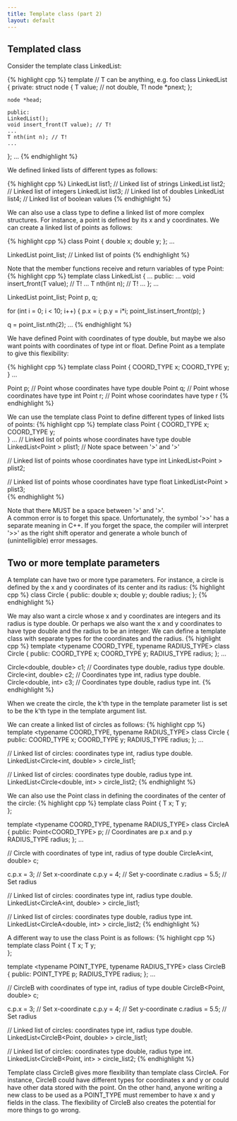 ```yaml
---
title: Template class (part 2)
layout: default
---
```


## Templated class

Consider the template class LinkedList:

{% highlight cpp %}
template <typename T> // T can be anything, e.g. foo
class LinkedList
{
    private:
    struct node
    {
        T value; // not double, T!
        node *pnext;
    };

    node *head;

    public:
    LinkedList();
    void insert_front(T value); // T!
    ...
    T nth(int n); // T!
    ...
};
...
{% endhighlight %}

We defined linked lists of different types as follows:

{% highlight cpp %}
    LinkedList<string> list1;     // Linked list of strings
    LinkedList<int> list2;        // Linked list of integers
    LinkedList<double> list3;     // Linked list of doubles
    LinkedList<bool> list4;       // Linked list of boolean values
{% endhighlight %}

We can also use a class type to define a linked list of more complex structures.
For instance, a point is defined by its x and y coordinates.
We can create a linked list of points as follows:

{% highlight cpp %}
class Point
{
  double x;
  double y;
};
...

  LinkedList<Point> point_list;    // Linked list of points
{% endhighlight %}

Note that the member functions receive and return variables
of type Point:
{% highlight cpp %}
template <typename T>
class LinkedList
{
    ...
    public:
    ...
    void insert_front(T value); // T!
    ...
    T nth(int n); // T!
    ...
};
...

  LinkedList<Point> point_list;
  Point p, q;

  for (int i = 0; i < 10; i++)
  {
    p.x = i;
    p.y = i*i;
    point_list.insert_front(p);
  }

  q = point_list.nth(2);
...
{% endhighlight %}

We have defined Point with coordinates of type double,
but maybe we also want points with coordinates of type int or float.
Define Point as a template to give this flexibility:

{% highlight cpp %}
template <typename COORD_TYPE>
class Point 
{
  COORD_TYPE x;
  COORD_TYPE y;  
}
...

  Point<double> p;      // Point whose coordinates have type double
  Point<int> q;         // Point whose coordinates have type int
  Point<float> r;       // Point whose coorindates have type r
{% endhighlight %}

We can use the template class Point to define different types
of linked lists of points:
{% highlight cpp %}
template <typename COORD_TYPE>
class Point 
{
  COORD_TYPE x;
  COORD_TYPE y;  
}
...
// Linked list of points whose coordinates have type double
  LinkedList<Point<double> > plist1;    // Note space between '>' and '>'

// Linked list of points whose coordinates have type int
  LinkedList<Point<int> > plist2;  

// Linked list of points whose coordinates have type float
  LinkedList<Point<int> > plist3;  
{% endhighlight %}

Note that there MUST be a space between '>' and '>'.  
A common error is to forget this space.
Unfortunately, the symbol '>>' has a separate meaning in C++.
If you forget the space, the compiler will interpret '>>' 
as the right shift operator
and generate a whole bunch of (unintelligible) error messages.

## Two or more template parameters

A template can have two or more type parameters.
For instance, a circle is defined by the x and y coordinates
of its center and its radius:
{% highlight cpp %}
class Circle
{
  public:
    double x;
    double y;
    double radius;
};
{% endhighlight %}

We may also want a circle whose x and y coordinates are integers
and its radius is type double.
Or perhaps we also want the x and y coordinates to have type double
and the radius to be an integer.
We can define a template class with separate types 
for the coordinates and the radius.
{% highlight cpp %}
template <typename COORD_TYPE, typename RADIUS_TYPE>
class Circle
{
  public:
    COORD_TYPE x;
    COORD_TYPE y;
    RADIUS_TYPE radius;
};
...

  Circle<double, double> c1;  // Coordinates type double, radius type double.
  Circle<int, double> c2;     // Coordinates type int, radius type double.
  Circle<double, int> c3;     // Coordinates type double, radius type int.
{% endhighlight %}

When we create the circle, the k'th type in the template parameter list
is set to be the k'th type in the template argument list.

We can create a linked list of circles as follows:
{% highlight cpp %}
template <typename COORD_TYPE, typename RADIUS_TYPE>
class Circle
{
  public:
    COORD_TYPE x;
    COORD_TYPE y;
    RADIUS_TYPE radius;
};
...

  // Linked list of circles: coordinates type int, radius type double.
  LinkedList<Circle<int, double> > circle_list1;

  // Linked list of circles: coordinates type double, radius type int.
  LinkedList<Circle<double, int> > circle_list2;
{% endhighlight %}

We can also use the Point class in defining the coordinates 
of the center of the circle:
{% highlight cpp %}
template <typename T>
class Point 
{
  T x;
  T y;  
};

template <typename COORD_TYPE, typename RADIUS_TYPE>
class CircleA
{
  public:
    Point<COORD_TYPE> p;  // Coordinates are p.x and p.y
    RADIUS_TYPE radius;
};
...

  // Circle with coordinates of type int, radius of type double
  CircleA<int, double> c;

  c.p.x = 3;          // Set x-coordinate
  c.p.y = 4;          // Set y-coordinate
  c.radius = 5.5;     // Set radius

  // Linked list of circles: coordinates type int, radius type double.
  LinkedList<CircleA<int, double> > circle_list1;

  // Linked list of circles: coordinates type double, radius type int.
  LinkedList<CircleA<double, int> > circle_list2;
{% endhighlight %}

A different way to use the class Point is as follows:
{% highlight cpp %}
template <typename T>
class Point 
{
  T x;
  T y;  
};

template <typename POINT_TYPE, typename RADIUS_TYPE>
class CircleB
{
  public:
    POINT_TYPE p;
    RADIUS_TYPE radius;
};
...

  // CircleB with coordinates of type int, radius of type double
  CircleB<Point<int>, double> c;

  c.p.x = 3;          // Set x-coordinate
  c.p.y = 4;          // Set y-coordinate
  c.radius = 5.5;     // Set radius

  // Linked list of circles: coordinates type int, radius type double.
  LinkedList<CircleB<Point<int>, double> > circle_list1;

  // Linked list of circles: coordinates type double, radius type int.
  LinkedList<CircleB<Point<double>, int> > circle_list2;
{% endhighlight %}

Template class CircleB gives more flexibility than template class CircleA.
For instance, CircleB could have different types for coordinates x and y
or could have other data stored with the point.
On the other hand, anyone writing a new class to be used as a POINT_TYPE 
must remember to have x and y fields in the class.
The flexibility of CircleB also creates the potential for more
things to go wrong.

